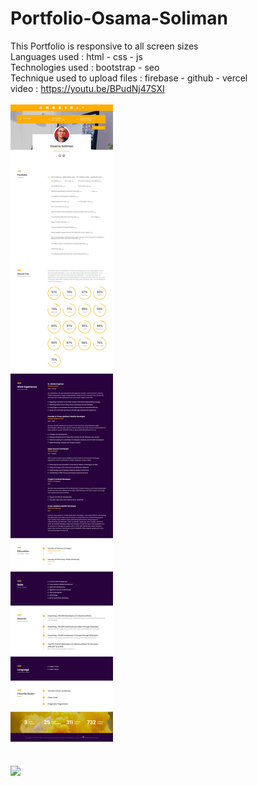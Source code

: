 # Portfolio-Osama-Soliman
This Portfolio is responsive to all screen sizes
<br>
Languages used : html - css - js
<br>
Technologies used : bootstrap - seo
<br>
Technique used to upload files : firebase - github - vercel
<br>
video : https://youtu.be/BPudNj47SXI
<br>
<br>
<img src="osama-soliman/viewosamasoliman.png">
<br>
<br>

[<img src="https://img.shields.io/badge/Portfolio-%23000000.svg?&style=for-the-badge">](https://smsmware-os.web.app/)

